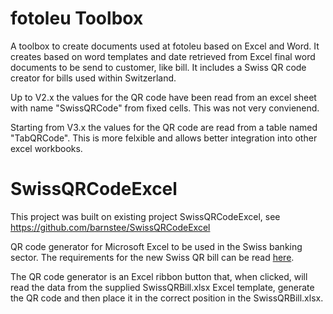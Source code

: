 # fotoleu Toolbox
A toolbox to create documents used at fotoleu based on Excel and Word. It creates based on word templates and date retrieved from Excel final word documents to be send to customer, like bill. It includes a Swiss QR code creator for bills used within Switzerland.

Up to V2.x the values for the QR code have been read from an excel sheet with name "SwissQRCode" from fixed cells. This was not very convienend.

Starting from V3.x the values for the QR code are read from a table named "TabQRCode". This is more felxible and allows better integration into other excel workbooks.

# SwissQRCodeExcel
This project was built on existing project SwissQRCodeExcel, see https://github.com/barnstee/SwissQRCodeExcel

QR code generator for Microsoft Excel to be used in the Swiss banking sector. The requirements for the new Swiss QR bill can be read [here](https://www.moneytoday.ch/lexikon/qr-rechnung/).

The QR code generator is an Excel ribbon button that, when clicked, will read the data from the supplied SwissQRBill.xlsx Excel template, generate the QR code and then place it in the correct position in the SwissQRBill.xlsx.
